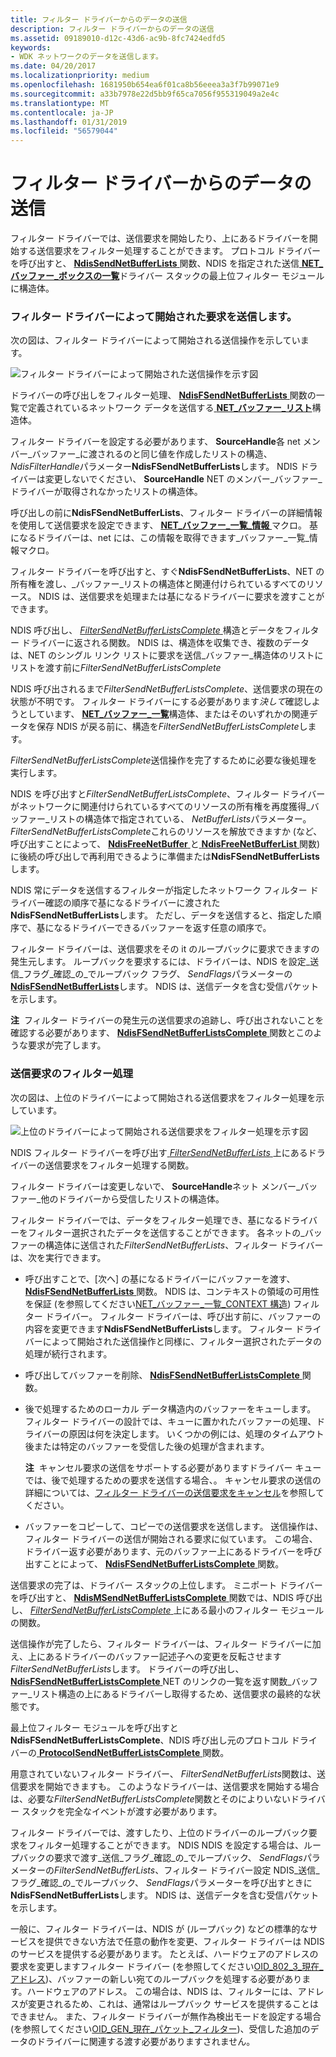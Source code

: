 ```yaml
---
title: フィルター ドライバーからのデータの送信
description: フィルター ドライバーからのデータの送信
ms.assetid: 09189010-d12c-43d6-ac9b-8fc7424edfd5
keywords:
- WDK ネットワークのデータを送信します。
ms.date: 04/20/2017
ms.localizationpriority: medium
ms.openlocfilehash: 1681950b654ea6f01ca8b56eeea3a3f7b99071e9
ms.sourcegitcommit: a33b7978e22d5bb9f65ca7056f955319049a2e4c
ms.translationtype: MT
ms.contentlocale: ja-JP
ms.lasthandoff: 01/31/2019
ms.locfileid: "56579044"
---
```

# <a name="sending-data-from-a-filter-driver"></a>フィルター ドライバーからのデータの送信





フィルター ドライバーでは、送信要求を開始したり、上にあるドライバーを開始する送信要求をフィルター処理することができます。 プロトコル ドライバーを呼び出すと、 [ **NdisSendNetBufferLists** ](https://msdn.microsoft.com/library/windows/hardware/ff564535)関数、NDIS を指定された送信[ **NET\_バッファー\_ボックスの一覧**](https://msdn.microsoft.com/library/windows/hardware/ff568388)ドライバー スタックの最上位フィルター モジュールに構造体。

### <a name="send-requests-initiated-by-a-filter-driver"></a>フィルター ドライバーによって開始された要求を送信します。

次の図は、フィルター ドライバーによって開始される送信操作を示しています。

![フィルター ドライバーによって開始された送信操作を示す図](images/filtersend.png)

ドライバーの呼び出しをフィルター処理、 [ **NdisFSendNetBufferLists** ](https://msdn.microsoft.com/library/windows/hardware/ff562616)関数の一覧で定義されているネットワーク データを送信する[ **NET\_バッファー\_リスト**](https://msdn.microsoft.com/library/windows/hardware/ff568388)構造体。

フィルター ドライバーを設定する必要があります、 **SourceHandle**各 net メンバー\_バッファー\_に渡されるのと同じ値を作成したリストの構造、 *NdisFilterHandle*パラメーター**NdisFSendNetBufferLists**します。 NDIS ドライバーは変更しないでください、 **SourceHandle** NET のメンバー\_バッファー\_ドライバーが取得されなかったリストの構造体。

呼び出しの前に**NdisFSendNetBufferLists**、フィルター ドライバーの詳細情報を使用して送信要求を設定できます、 [ **NET\_バッファー\_一覧\_情報** ](https://msdn.microsoft.com/library/windows/hardware/ff568401)マクロ。 基になるドライバーは、net には、この情報を取得できます\_バッファー\_一覧\_情報マクロ。

フィルター ドライバーを呼び出すと、すぐ**NdisFSendNetBufferLists**、NET の所有権を渡し、\_バッファー\_リストの構造体と関連付けられているすべてのリソース。 NDIS は、送信要求を処理または基になるドライバーに要求を渡すことができます。

NDIS 呼び出し、 [ *FilterSendNetBufferListsComplete* ](https://msdn.microsoft.com/library/windows/hardware/ff549967)構造とデータをフィルター ドライバーに返される関数。 NDIS は、構造体を収集でき、複数のデータは、NET のシングル リンク リストに要求を送信\_バッファー\_構造体のリストにリストを渡す前に*FilterSendNetBufferListsComplete*

NDIS 呼び出されるまで*FilterSendNetBufferListsComplete*、送信要求の現在の状態が不明です。 フィルター ドライバーにする必要があります*決して*確認しようとしています、 [ **NET\_バッファー\_一覧**](https://msdn.microsoft.com/library/windows/hardware/ff568388)構造体、またはそのいずれかの関連データを保存 NDIS が戻る前に、構造を*FilterSendNetBufferListsComplete*します。

*FilterSendNetBufferListsComplete*送信操作を完了するために必要な後処理を実行します。

NDIS を呼び出すと*FilterSendNetBufferListsComplete*、フィルター ドライバーがネットワークに関連付けられているすべてのリソースの所有権を再度獲得\_バッファー\_リストの構造体で指定されている、 *NetBufferLists*パラメーター。 *FilterSendNetBufferListsComplete*これらのリソースを解放できますか (など、呼び出すことによって、 [ **NdisFreeNetBuffer** ](https://msdn.microsoft.com/library/windows/hardware/ff562582)と[ **NdisFreeNetBufferList** ](https://msdn.microsoft.com/library/windows/hardware/ff562583)関数) に後続の呼び出しで再利用できるように準備または**NdisFSendNetBufferLists**します。

NDIS 常にデータを送信するフィルターが指定したネットワーク フィルター ドライバー確認の順序で基になるドライバーに渡された**NdisFSendNetBufferLists**します。 ただし、データを送信すると、指定した順序で、基になるドライバーできるバッファーを返す任意の順序で。

フィルター ドライバーは、送信要求をその it のループバックに要求できますの発生元します。 ループバックを要求するには、ドライバーは、NDIS を設定\_送信\_フラグ\_確認\_の\_でループバック フラグ、 *SendFlags*パラメーターの[ **NdisFSendNetBufferLists**](https://msdn.microsoft.com/library/windows/hardware/ff562616)します。 NDIS は、送信データを含む受信パケットを示します。

**注**  フィルター ドライバーの発生元の送信要求の追跡し、呼び出されないことを確認する必要があります、 [ **NdisFSendNetBufferListsComplete** ](https://msdn.microsoft.com/library/windows/hardware/ff562618)関数とこのような要求が完了します。

 

### <a name="filtering-send-requests"></a>送信要求のフィルター処理

次の図は、上位のドライバーによって開始される送信要求をフィルター処理を示しています。

![上位のドライバーによって開始される送信要求をフィルター処理を示す図](images/sendfilter.png)

NDIS フィルター ドライバーを呼び出す[ *FilterSendNetBufferLists* ](https://msdn.microsoft.com/library/windows/hardware/ff549966)上にあるドライバーの送信要求をフィルター処理する関数。

フィルター ドライバーは変更しないで、 **SourceHandle**ネット メンバー\_バッファー\_他のドライバーから受信したリストの構造体。

フィルター ドライバーでは、データをフィルター処理でき、基になるドライバーをフィルター選択されたデータを送信することができます。 各ネットの\_バッファーの構造体に送信された*FilterSendNetBufferLists*、フィルター ドライバーは、次を実行できます。

-   呼び出すことで、[次へ] の基になるドライバーにバッファーを渡す、 [ **NdisFSendNetBufferLists** ](https://msdn.microsoft.com/library/windows/hardware/ff562616)関数。 NDIS は、コンテキストの領域の可用性を保証 (を参照してください[NET\_バッファー\_一覧\_CONTEXT 構造](net-buffer-list-context-structure.md)) フィルター ドライバー。 フィルター ドライバーは、呼び出す前に、バッファーの内容を変更できます**NdisFSendNetBufferLists**します。 フィルター ドライバーによって開始された送信操作と同様に、フィルター選択されたデータの処理が続行されます。

-   呼び出してバッファーを削除、 [ **NdisFSendNetBufferListsComplete** ](https://msdn.microsoft.com/library/windows/hardware/ff562618)関数。

-   後で処理するためのローカル データ構造内のバッファーをキューします。 フィルター ドライバーの設計では、キューに置かれたバッファーの処理、ドライバーの原因は何を決定します。 いくつかの例には、処理のタイムアウト後または特定のバッファーを受信した後の処理が含まれます。

    **注**  キャンセル要求の送信をサポートする必要がありますドライバー キューでは、後で処理するための要求を送信する場合、。 キャンセル要求の送信の詳細については、[フィルター ドライバーの送信要求をキャンセル](canceling-a-send-request-in-a-filter-driver.md)を参照してください。

     

-   バッファーをコピーして、コピーでの送信要求を送信します。 送信操作は、フィルター ドライバーの送信が開始される要求に似ています。 この場合、ドライバー返す必要があります、元のバッファー上にあるドライバーを呼び出すことによって、 [ **NdisFSendNetBufferListsComplete** ](https://msdn.microsoft.com/library/windows/hardware/ff562618)関数。

送信要求の完了は、ドライバー スタックの上位します。 ミニポート ドライバーを呼び出すと、 [ **NdisMSendNetBufferListsComplete** ](https://msdn.microsoft.com/library/windows/hardware/ff563668)関数では、NDIS 呼び出し、 [ *FilterSendNetBufferListsComplete* ](https://msdn.microsoft.com/library/windows/hardware/ff549967)上にある最小のフィルター モジュールの関数。

送信操作が完了したら、フィルター ドライバーは、フィルター ドライバーに加え、上にあるドライバーのバッファー記述子への変更を反転させます*FilterSendNetBufferLists*します。 ドライバーの呼び出し、 [ **NdisFSendNetBufferListsComplete** ](https://msdn.microsoft.com/library/windows/hardware/ff562618) NET のリンクの一覧を返す関数\_バッファー\_リスト構造の上にあるドライバーし取得するため、送信要求の最終的な状態です。

最上位フィルター モジュールを呼び出すと**NdisFSendNetBufferListsComplete**、NDIS 呼び出し元のプロトコル ドライバーの[ **ProtocolSendNetBufferListsComplete** ](https://msdn.microsoft.com/library/windows/hardware/ff570268)関数。

用意されていないフィルター ドライバー、 *FilterSendNetBufferLists*関数は、送信要求を開始できますも。 このようなドライバーは、送信要求を開始する場合は、必要な*FilterSendNetBufferListsComplete*関数とそのによりいないドライバー スタックを完全なイベントが渡す必要があります。

フィルター ドライバーでは、渡すしたり、上位のドライバーのループバック要求をフィルター処理することができます。 NDIS NDIS を設定する場合は、ループバックの要求で渡す\_送信\_フラグ\_確認\_の\_でループバック、 *SendFlags*パラメーターの*FilterSendNetBufferLists*、フィルター ドライバー設定 NDIS\_送信\_フラグ\_確認\_の\_でループバック、 *SendFlags*パラメーターを呼び出すときに**NdisFSendNetBufferLists**します。 NDIS は、送信データを含む受信パケットを示します。

一般に、フィルター ドライバーは、NDIS が (ループバック) などの標準的なサービスを提供できない方法で任意の動作を変更、フィルター ドライバーは NDIS のサービスを提供する必要があります。 たとえば、ハードウェアのアドレスの要求を変更しますフィルター ドライバー (を参照してください[OID\_802\_3\_現在\_アドレス](https://msdn.microsoft.com/library/windows/hardware/ff569069))、バッファーの新しい宛てのループバックを処理する必要があります。ハードウェアのアドレス。 この場合は、NDIS は、フィルターには、アドレスが変更されるため、これは、通常はループバック サービスを提供することはできません。 また、フィルター ドライバーが無作為検出モードを設定する場合 (を参照してください[OID\_GEN\_現在\_パケット\_フィルター](https://msdn.microsoft.com/library/windows/hardware/ff569575))、受信した追加のデータのドライバーに関連する渡す必要がありますされません。

 

 






